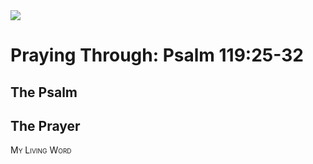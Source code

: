<img class="intro-right" src="/images/art-paris-psalter.jpg">

# Praying Through: Psalm 119:25-32

## The Psalm

## The Prayer

<div style="font-variant: small-caps;">
My Living Word
</div>

